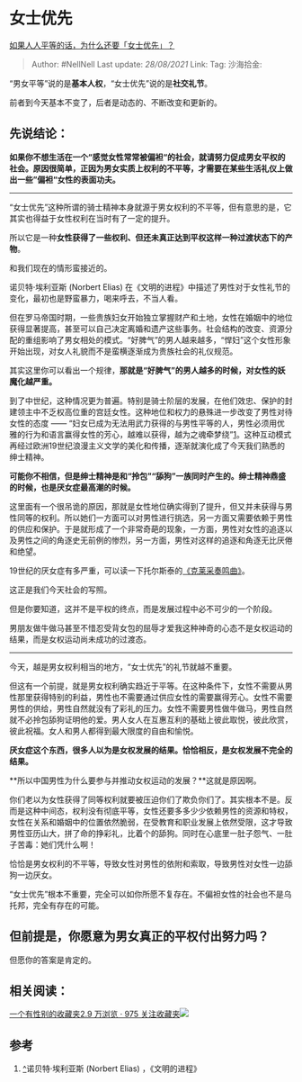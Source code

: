 # 女士优先
[如果人人平等的话，为什么还要「女士优先」？](https://www.zhihu.com/question/409061716/answer/1375613386)

> Author: #NellNell
> Last update: *28/08/2021*
> Link:
> Tag:
> 沙海拾金:

“男女平等”说的是**基本人权**，“女士优先”说的是**社交礼节**。

前者到今天基本不变了，后者是动态的、不断改变和更新的。

## 先说结论：

**如果你不想生活在一个“感觉女性常常被偏袒“的社会，就请努力促成男女平权的社会。原因很简单，正因为男女实质上权利的不平等，才需要在某些生活礼仪上做出一些”偏袒“女性的表面功夫。**

---

“女士优先”这种所谓的骑士精神本身就源于男女权利的不平等，但有意思的是，它其实也得益于女性权利在当时有了一定的提升。

所以它是一种**女性获得了一些权利、但还未真正达到平权这样一种过渡状态下的产物**。

和我们现在的情形蛮接近的。

诺贝特·埃利亚斯 (Norbert Elias) 在《文明的进程》中描述了男性对于女性礼节的变化，最初也是野蛮暴力，喝来呼去，不当人看。

但在罗马帝国时期，一些贵族妇女开始独立掌握财产和土地，女性在婚姻中的地位获得显著提高，甚至可以自己决定离婚和遗产这些事务。社会结构的改变、资源分配的重组影响了男女相处的模式。“好脾气”的男人越来越多，“悍妇”这个女性形象开始出现，对女人礼貌而不是蛮横逐渐成为贵族社会的礼仪规范。

其实这里你可以看出一个规律，**那就是“好脾气”的男人越多的时候，对女性的妖魔化越严重。**

到了中世纪，这种情况更为普遍。特别是骑士阶层的发展，在他们效忠、保护的封建领主中不乏权高位重的宫廷女性。这种地位和权力的悬殊进一步改变了男性对待女性的态度 —— “妇女已成为无法用武力获得的与男性平等的人，男性必须用优雅的行为和语言赢得女性的芳心，越难以获得，越为之魂牵梦绕”[1](#ref_1)。这种互动模式再经过欧洲19世纪浪漫主义文学的美化和传播，逐渐就演化成了今天我们熟悉的绅士精神。

**可能你不相信，但是绅士精神是和“拎包”“舔狗”一族同时产生的。绅士精神鼎盛的时候，也是厌女症最高潮的时候。**

这里面有一个很吊诡的原因，那就是女性地位确实得到了提升，但又并未获得与男性同等的权利。所以她们一方面可以对男性进行挑选，另一方面又需要依赖于男性的供应和保护。于是就形成了一个非常奇葩的现象，一方面，男性对女性的追逐以及男性之间的角逐史无前例的惨烈，另一方面，男性对这样的追逐和角逐无比厌倦和绝望。

19世纪的厌女症有多严重，可以读一下托尔斯泰的[《克莱采奏鸣曲》](https://zhuanlan.zhihu.com/p/35894109)。

这正是我们今天社会的写照。

但是你要知道，这并不是平权的终点，而是发展过程中必不可少的一个阶段。

男朋友做牛做马甚至不惜忍受背女包的屈辱才爱我这种神奇的心态不是女权运动的结果，而是女权运动尚未成功的过渡态。

---

今天，越是男女权利相当的地方，“女士优先”的礼节就越不重要。

但这有一个前提，就是男女权利确实趋近于平等。在这种条件下，女性不需要从男性那里获得特别的利益，男性也不需要通过供应女性的需要赢得芳心。女性不需要男性的供给，男性自然就没有了彩礼的压力。女性不需要男性做牛做马，男性自然就不必拎包舔狗证明他的爱。男人女人在互惠互利的基础上彼此取悦，彼此欣赏，彼此祝福。女人和男人都得到最大限度的自由和愉悦。

**厌女症这个东西，很多人以为是女权发展的结果。恰恰相反，是女权发展不完全的结果。**

**所以中国男性为什么要参与并推动女权运动的发展？**这就是原因啊。

你们老以为女性获得了同等权利就要被压迫你们了欺负你们了。其实根本不是。反而是这种中间态，权利没有彻底平等，女性还要多多少少依赖男性的资源和特权，女性在关系和婚姻中的位置依然脆弱，在受教育和职业发展上依然受限，这才导致男性亚历山大，拼了命的挣彩礼，比着个的舔狗。同时在心底里一肚子怨气、一肚子苦毒：她们凭什么啊！

恰恰是男女权利的不平等，导致女性对男性的依附和索取，导致男性对女性一边舔狗一边厌女。

“女士优先”根本不重要，完全可以如你所愿不复存在。不偏袒女性的社会也不是乌托邦，完全有存在的可能。

## 但前提是，你愿意为男女真正的平权付出努力吗？

但愿你的答案是肯定的。

## 相关阅读：

[一个有性别的收藏夹2.9 万浏览 · 975 关注收藏夹![](https://pic2.zhimg.com/80/v2-b2918ef3f9c19572ba524ac59316a917_1440w.png)](https://www.zhihu.com/collection/326955627)

## 参考

1.  [^](#ref_1_0)诺贝特·埃利亚斯 (Norbert Elias) ，《文明的进程》
